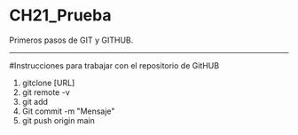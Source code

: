# CH21_Prueba
Primeros pasos de GIT y GITHUB.

--------
#Instrucciones para trabajar con el repositorio de GitHUB

1. gitclone [URL]
2. git remote -v
3. git add
4. Git commit -m "Mensaje"
5. git push origin main
